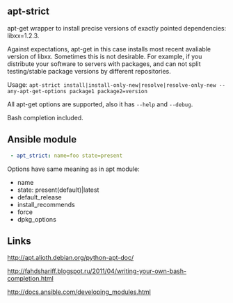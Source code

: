 ## apt-strict

apt-get wrapper to install precise versions of exactly pointed dependencies: libxx=1.2.3.

Against expectations, apt-get in this case installs most recent avaliable version of libxx. Sometimes this is not desirable. For example, if you distribute your software to servers with packages, and can not split testing/stable package versions by different repositories.

Usage: `apt-strict install|install-only-new|resolve|resolve-only-new --any-apt-get-options package1 package2=version`

All apt-get options are supported, also it has `--help` and `--debug`. 

Bash completion included.

## Ansible module
```yaml
 - apt_strict: name=foo state=present
```

Options have same meaning as in apt module:

 - name
 - state: present(default)|latest
 - default_release
 - install_recommends
 - force
 - dpkg_options


## Links

http://apt.alioth.debian.org/python-apt-doc/

http://fahdshariff.blogspot.ru/2011/04/writing-your-own-bash-completion.html

http://docs.ansible.com/developing_modules.html
